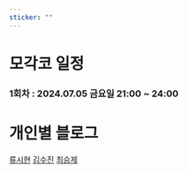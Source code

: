 ```yaml
---
sticker: ""
---
```

# 모각코 일정

### 1회차 : 2024.07.05 금요일 21:00 ~ 24:00


# 개인별 블로그

[류시현]()
[김수진]()
[최승제]()


